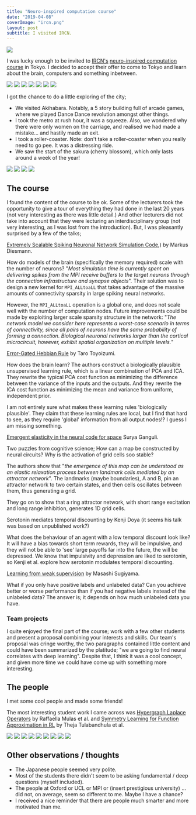 ```yaml
---
title: "Neuro-inspired computation course"
date: "2019-04-08"
coverImage: "ircn.png"
layout: post
subtitle: I visited IRCN.
---
```


![]({{site.baseurl}}/assets/neuro-inspired-computation-course/{{page.coverImage}})

I was lucky enough to be invited to [IRCN's](https://ircn.jp/en/) [neuro-inspired computation course](https://ircn.jp/en/neuro_inspired) in Tokyo. I decided to accept their offer to come to Tokyo and learn about the brain, computers and something inbetween.

![]({{site.baseurl}}/assets/neuro-inspired-computation-course/20190324_071842.jpg)
![]({{site.baseurl}}/assets/neuro-inspired-computation-course/20190324_072835.jpg)
![]({{site.baseurl}}/assets/neuro-inspired-computation-course/20190324_090703.jpg)
![]({{site.baseurl}}/assets/neuro-inspired-computation-course/20190324_090741.jpg)
![]({{site.baseurl}}/assets/neuro-inspired-computation-course/20190324_092225.jpg)
![]({{site.baseurl}}/assets/neuro-inspired-computation-course/20190324_091757.jpg)
![]({{site.baseurl}}/assets/neuro-inspired-computation-course/20190324_091420.jpg)

I got the chance to do a little exploring of the city;

- We visited Akihabara. Notably, a 5 story building full of arcade games, where we played Dance Dance revolution amongst other things.
- I took the metro at rush hour, it was a squeeze. Also, we wondered why there were only women on the carriage, and realised we had made a mistake... and hastily made an exit.
- I took a roller-coaster. Note: don't take a roller-coaster when you really need to go pee. It was a distressing ride.
- We saw the start of the sakura (cherry blossom), which only lasts around a week of the year!

![]({{site.baseurl}}/assets/neuro-inspired-computation-course/20190321_210234.jpg)
![]({{site.baseurl}}/assets/neuro-inspired-computation-course/20190321_202935.jpg)
![]({{site.baseurl}}/assets/neuro-inspired-computation-course/20190322_214449.jpg)
![]({{site.baseurl}}/assets/neuro-inspired-computation-course/20190322_184410.jpg)

## The course

I found the content of the course to be ok. Some of the lecturers took the opportunity to give a tour of everything they had done in the last 20 years (not very interesting as there was little detail.) And other lecturers did not take into account that they were lecturing an interdisciplinary group (not very interesting, as I was lost from the introduction). But, I was pleasantly surprised by a few of the talks;

[Extremely Scalable Spiking Neuronal Network Simulation Code](https://www.frontiersin.org/articles/10.3389/fninf.2018.00002/full?utm_source=G-BLO&utm_medium=WEXT&utm_campaign=ECO_FNINF_20180302_exascale-brain),) by Markus Diesmann.

How do models of the brain (specifically the memory required) scale with the number of neurons? "_Most simulation time is currently spent on delivering spikes from the MPI receive buffers to the target neurons through the connection infrastructure and synapse objects_". Their solution was to design a new kernel for `MPI_ALLtoaLL` that takes advantage of the massive amounts of connectivity sparsity in large spiking neural networks.

However, the `MPI_ALLtoaLL` operation is a global one, and does not scale well with the number of computation nodes. Future improvements could be made by exploiting larger scale sparsity structure in the network: "_The network model we consider here represents a worst-case scenario in terms of connectivity, since all pairs of neurons have the same probability of forming a connection. Biological neuronal networks larger than the cortical microcircuit, however, exhibit spatial organization on multiple levels._"

[Error-Gated Hebbian Rule](https://www.nature.com/articles/s41598-018-20082-0) by Taro Toyoizumi.

How does the brain learn? The authors construct a biologically plausible unsupervised learning rule, which is a linear combination of PCA and ICA. They rewrite the typical PCA cost function as minimizing the difference between the variance of the inputs and the outputs. And they rewrite the ICA cost function as minimizing the mean and variance from uniform, independent prior.

I am not entirely sure what makes these learning rules 'biologically plausible'. They claim that these learning rules are local, but I find that hard to see, as they require 'global' information from all output nodes!? I guess I am missing something.

[Emergent elasticity in the neural code for space](https://www.biorxiv.org/content/biorxiv/early/2018/05/21/326793.full.pdf) Surya Ganguli.

Two puzzles from cognitive science; How can a map be constructed by neural circuits? Why is the activation of grid cells soo stable?

The authors show that "_the emergence of this map can be understood as an elastic relaxation process between landmark cells mediated by an attractor network_". The landmarks (maybe boundaries), A and B, pin an attractor network to two certain states, and then cells oscillates between them, thus generating a grid.

They go on to show that a ring attractor network, with short range excitation and long range inhibition, generates 1D grid cells.

Serotonin mediates temporal discounting by Kenji Doya (it seems his talk was based on unpublished work?)

What does the behaviour of an agent with a low temporal discount look like? It will have a bias towards short term rewards, they will be impulsive, and they will not be able to 'see' large payoffs far into the future, the will be depressed. We know that impulsivity and depression are liked to serotonin, so Kenji et al. explore how serotonin modulates temporal discounting.

[Learning from weak supervision](https://arxiv.org/abs/1810.00846) by Masashi Sugiyama.

What if you only have positive labels and unlabeled data? Can you achieve better or worse performance than if you had negative labels instead of the unlabeled data? The answer is; it depends on how much unlabeled data you have.

### Team projects

I quite enjoyed the final part of the course; work with a few other students and present a proposal combining your interests and skills. Our team's proposal was cringe worthy, the two paragraphs contained little content and could have been summarized by the platitude; "we are going to find neural correlates with deep learning". Despite that, I think it was a cool concept, and given more time we could have come up with something more interesting.

## The people

I met some cool people and made some friends!

The most interesting student work I came across was [Hypergraph Laplace Operators](https://arxiv.org/abs/1804.01474) by Raffaella Mulas et al. and [Symmetry Learning for Function Approximation in RL](https://arxiv.org/abs/1706.02999) by Theja Tulabandhula et al.

![]({{site.baseurl}}/assets/neuro-inspired-computation-course/20190324_153643.jpg)
![]({{site.baseurl}}/assets/neuro-inspired-computation-course/20190324_153557.jpg)
![]({{site.baseurl}}/assets/neuro-inspired-computation-course/20190324_172305.jpg)
![]({{site.baseurl}}/assets/neuro-inspired-computation-course/20190324_180347.jpg)
![]({{site.baseurl}}/assets/neuro-inspired-computation-course/20190324_154841.jpg)
![]({{site.baseurl}}/assets/neuro-inspired-computation-course/20190324_174923.jpg)
![]({{site.baseurl}}/assets/neuro-inspired-computation-course/20190325_093704.jpg)
![]({{site.baseurl}}/assets/neuro-inspired-computation-course/20190325_104249.jpg)
![]({{site.baseurl}}/assets/neuro-inspired-computation-course/20190325_093410.jpg)

## Other observations / thoughts

- The Japanese people seemed very polite.
- Most of the students there didn't seem to be asking fundamental / deep questions (myself included).
- The people at Oxford or UCL or MPI or (insert prestigious university) ... did not, on average, seem so different to me. Maybe I have a chance?
- I received a nice reminder that there are people much smarter and more motivated than me.
